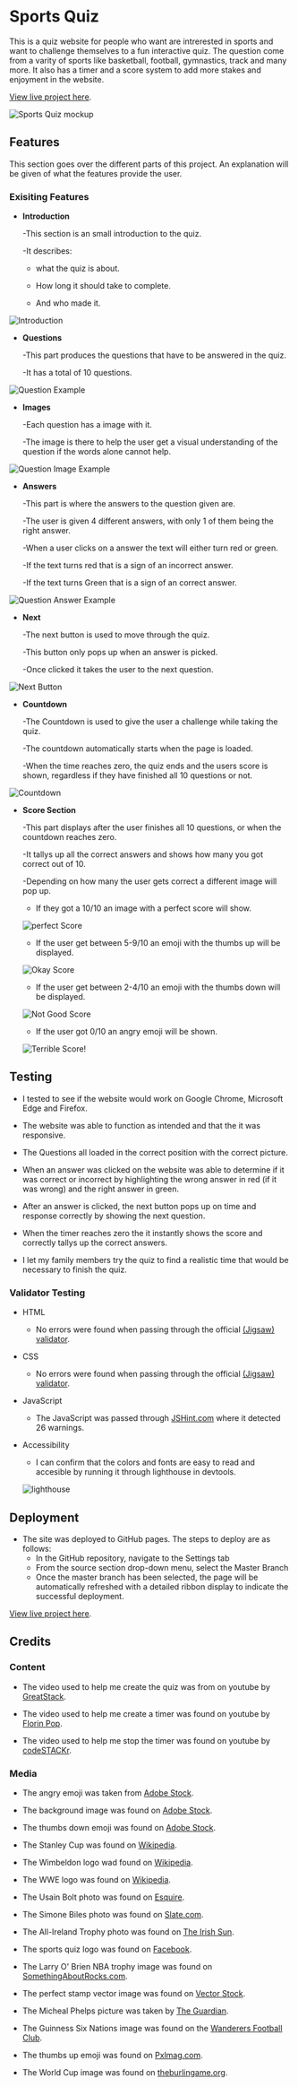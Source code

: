 # Sports Quiz 

This is a quiz website for people who want are intrerested in sports and want to challenge themselves to a fun interactive quiz. The question come from a varity of sports like basketball, football, gymnastics, track and many more. It also has a timer and a score system to add more stakes and enjoyment in the website.

[View live project here](https://uloe-g.github.io/sportsquiz/).

![Sports Quiz mockup](assets/images/sportsquiz.png)

## Features

This section goes over the different parts of this project. An explanation will be given of what the features provide the user.

### Exisiting Features
- __Introduction__
  
  -This section is an small introduction to the quiz.

  -It describes:
  
  - what the quiz is about.

  - How long it should take to complete.

  - And who made it.

![Introduction](assets/images/intro.png)   

- __Questions__

  -This part produces the questions that have to be answered in the quiz.

  -It has a total of 10 questions.

![Question Example](assets/images/question.png)

  - __Images__

    -Each question has a image with it.

    -The image is there to help the user get a visual understanding of the question if the words alone cannot help.

![Question Image Example](assets/images/image.png) 

  - __Answers__

    -This part is where the answers to the question given are.

    -The user is given 4 different answers, with only 1 of them being the right answer.

    -When a user clicks on a answer the text will either turn red or green.

    -If the text turns red that is a sign of an incorrect answer.

    -If the text turns Green that is a sign of an correct answer.

![Question Answer Example](assets/images/answer.png)

  - __Next__

    -The next button is used to move through the quiz.

    -This button only pops up when an answer is picked.

    -Once clicked it takes the user to the next question.

![Next Button](assets/images/next.png)

  - __Countdown__
  
    -The Countdown is used to give the user a challenge while taking the quiz.

    -The countdown automatically starts when the page is loaded.

    -When the time reaches zero, the quiz ends and the users score is shown, regardless if they have finished all 10 questions or not.

![Countdown](assets/images/timer.png)

  - __Score Section__

    -This part displays after the user finishes all 10 questions, or when the countdown reaches zero.

    -It tallys up all the correct answers and shows how many you got correct out of 10.

    -Depending on how many the user gets correct a different image will pop up.

      - If they got a 10/10 an image with a perfect score will show.

      ![perfect Score](assets/images/perfectscore.png)

      - If the user get between 5-9/10 an emoji with the thumbs up will be displayed.

      ![Okay Score](assets/images/thumbsupscore.png)

      - If the user get between 2-4/10 an emoji with the thumbs down will be displayed.

      ![Not Good Score](assets/images/thumbsdownscore.png)

      - If the user got 0/10 an angry emoji will be shown. 

      ![Terrible Score!](assets/images/angryscore.png)

## Testing

 - I tested to see if the website would work on Google Chrome, Microsoft Edge and Firefox.

 - The website was able to function as intended and that the it was responsive.

 - The Questions all loaded in the correct position with the correct picture.

 - When an answer was clicked on the website was able to determine if it was correct or incorrect by highlighting the wrong answer in red (if it was wrong) and the right answer in green.

 - After an answer is clicked, the next button pops up on time and response correctly by showing the next question.

 - When the timer reaches zero the it instantly shows the score and correctly tallys up the correct answers.

 - I let my family members try the quiz to find a realistic time that would be necessary to finish the quiz.

### Validator Testing


- HTML

  - No errors were found when passing through the official [(Jigsaw) validator](https://validator.w3.org/).
  
- CSS

  - No errors were found when passing through the official [(Jigsaw) validator](https://jigsaw.w3.org/css-validator/validator).

- JavaScript

  - The JavaScript was passed through [JSHint.com](https://jshint.com/) where it detected 26 warnings.

- Accessibility

  - I can confirm that the colors and fonts are easy to read and accesible by running it through lighthouse in devtools.

  ![lighthouse](assets/images/lighthouse.png)

## Deployment

- The site was deployed to GitHub pages. The steps to deploy are as follows: 
  - In the GitHub repository, navigate to the Settings tab 
  - From the source section drop-down menu, select the Master Branch
  - Once the master branch has been selected, the page will be automatically refreshed with a detailed ribbon display to indicate the successful deployment. 

[View live project here](https://uloe-g.github.io/sportsquiz/).

## Credits

### Content

- The video used to help me create the quiz was from on youtube by [GreatStack](https://www.youtube.com/watch?v=PBcqGxrr9g8&t=1825s).

- The video used to help me create a timer was found on youtube by [Florin Pop](https://www.youtube.com/watch?v=x7WJEmxNlEs&t=1s).

- The video used to help me stop the timer was found on youtube by [codeSTACKr](https://www.youtube.com/watch?v=JRevaOwNKTI).

### Media
- The angry emoji was taken from [Adobe Stock](https://stock.adobe.com/search?k=angry+emoji).

- The background image was found on [Adobe Stock](https://stock.adobe.com/ie/search?k=multi+sports&search_type=usertyped&asset_id=475081166).

- The thumbs down emoji was found on [Adobe Stock](https://stock.adobe.com/search/images?k=thumbs+down+emoji).

- The Stanley Cup was found on [Wikipedia](https://en.wikipedia.org/wiki/Stanley_Cup).

- The Wimbeldon logo wad found on [Wikipedia](https://en.wikipedia.org/wiki/Wimbledon_Championships).

- The WWE logo was found on [Wikipedia](https://en.wikipedia.org/wiki/WWE).

- The Usain Bolt photo was found on [Esquire](https://www.esquire.com/sports/news/a47661/usain-bolt-photo-gold-medal/).

- The Simone Biles photo was found on [Slate.com](https://slate.com/culture/2023/08/simone-biles-gymnastics-return-classic-vault-comeback.html).

- The All-Ireland Trophy photo was found on [The Irish Sun](https://www.thesun.ie/sport/gaa-football/9124007/kerry-galway-all-ireland-football-final-tv-stream-time/).

- The sports quiz logo was found on [Facebook](https://www.facebook.com/sports.quizz/?paipv=0&eav=AfaAWgAhYNHbALoMg6S5-QzGZKYOwDSS32ldIRjauoGhVamwiI6BA5mLFhS32yGRbpY&_rdr).

- The Larry O' Brien NBA trophy image was found on [SomethingAboutRocks.com](https://somethingaboutrocks.com/article/nba-releases-new-trophies-designed-by-tiffany-co-and-victor-solomon/).

- The perfect stamp vector image was found on [Vector Stock](https://www.vectorstock.com/royalty-free-vector/perfect-stamp-vector-16524487).

-  The Micheal Phelps picture was taken by [The Guardian](https://www.theguardian.com/sport/live/2016/aug/09/rio-olympics-2016-day-four-drug-cheat-ban-live).

- The Guinness Six Nations image was found on the [Wanderers Football Club](https://wanderers.ie/news/6-nations-tickets-2024/).

- The thumbs up emoji was found on [Pxlmag.com](https://pxlmag.com/canadian-judge-deems-thumbs-up-emoji-legally-binding).

- The World Cup image was found on [theburlingame.org](https://theburlingameb.org/6186/features/looking-back-on-a-momentous-world-cup/).
